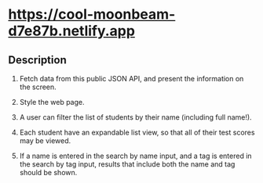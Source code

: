 # https://cool-moonbeam-d7e87b.netlify.app

## Description
1. Fetch data from this public JSON API, and present the information on the screen.

2. Style the web page.

4. A user can filter the list of students by their name (including full name!).

5. Each student have an expandable list view, so that all of their test scores may be viewed.

5. If a name is entered in the search by name input, and a tag is entered in the search by tag input, 
results that include both the name and tag should be shown.
